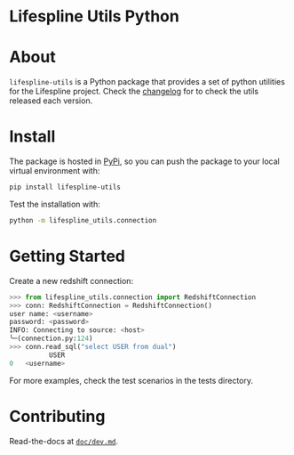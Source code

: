 # Lifespline Utils Python

# About

`lifespline-utils` is a Python package that provides a set of python utilities for the Lifespline project. Check the [changelog] for to check the utils released each version.

# Install

The package is hosted in [PyPi][pypi], so you can push the package to your local virtual environment with:

```bash
pip install lifespline-utils
```

Test the installation with:

```bash
python -m lifespline_utils.connection
```

# Getting Started

Create a new redshift connection:

```python
>>> from lifespline_utils.connection import RedshiftConnection
>>> conn: RedshiftConnection = RedshiftConnection()
user name: <username>
password: <password>
INFO: Connecting to source: <host>
╰─(connection.py:124)
>>> conn.read_sql("select USER from dual")
          USER
0   <username>
```

For more examples, check the test scenarios in the tests directory.

# Contributing

Read-the-docs at [`doc/dev.md`]().

[changelog]: CHANGELOG.md "Changelog"
[pypi]: https://pypi.org/manage/projects/lifespline-utils-python/ "PyPi"
[pypi-test]: https://test.pypi.org/manage/projects/lifespline-utils-python/ "PyPi"
